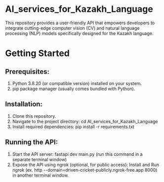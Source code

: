 # AI_services_for_Kazakh_Language
This repository provides a user-friendly API that empowers developers to integrate cutting-edge computer vision (CV) and natural language processing (NLP) models specifically designed for the Kazakh language.


# Getting Started

## Prerequisites:
1) Python 3.8.20 (or compatible version) installed on your system.
2) pip package manager (usually comes bundled with Python).

## Installation:
1) Clone this repository.
2) Navigate to the project directory: cd AI_services_for_Kazakh_Language
3) Install required dependencies: pip install -r requirements.txt

## Running the API:
1) Start the API server: fastapi dev main.py (run this command in a separate terminal window)
2) Expose the API using ngrok (optional, for public access):
    Install and
    Run ngrok (ex. http --domain=driven-cricket-publicly.ngrok-free.app 8000) in another terminal window.
